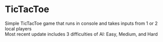 # TicTacToe
Simple TicTacToe game that runs in console and takes inputs from 1 or 2 local players  
Most recent update includes 3 difficulties of AI: Easy, Medium, and Hard
